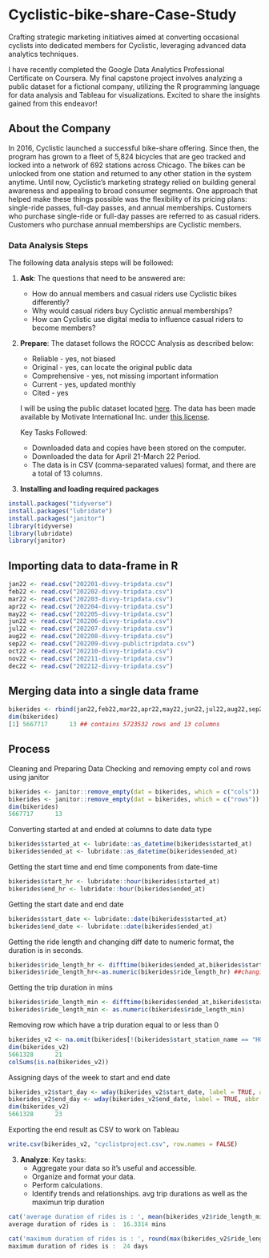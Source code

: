 # Cyclistic-bike-share-Case-Study
Crafting strategic marketing initiatives aimed at converting occasional cyclists into dedicated members for Cyclistic, leveraging advanced data analytics techniques.

I have recently completed the Google Data Analytics Professional Certificate on Coursera. My final capstone project involves analyzing a public dataset for a fictional company, utilizing the R programming language for data analysis and Tableau for visualizations. Excited to share the insights gained from this endeavor!

## About the Company

In 2016, Cyclistic launched a successful bike-share offering. Since then, the program has grown to a fleet of 5,824 bicycles that are geo tracked and locked into a network of 692 stations across Chicago. The bikes can be unlocked from one station and returned to any other station in the system anytime. Until now, Cyclistic’s marketing strategy relied on building general awareness and appealing to broad consumer segments. One approach that helped make these things possible was the flexibility of its pricing plans: single-ride passes, full-day passes, and annual memberships. Customers who purchase single-ride or full-day passes are referred to as casual riders. Customers who purchase annual memberships are Cyclistic members.

### Data Analysis Steps

The following data analysis steps will be followed:
1. **Ask**: The questions that need to be answered are:
    - How do annual members and casual riders use Cyclistic bikes differently?
    - Why would casual riders buy Cyclistic annual memberships?
    - How can Cyclistic use digital media to influence casual riders to become members?

2. **Prepare**: The dataset follows the ROCCC Analysis as described below:
    - Reliable - yes, not biased
    - Original - yes, can locate the original public data
    - Comprehensive - yes, not missing important information
    - Current - yes, updated monthly
    - Cited - yes

    I will be using the public dataset located [here](link_to_dataset). The data has been made available by Motivate International Inc. under [this license](link_to_license).

    Key Tasks Followed:
    - Downloaded data and copies have been stored on the computer.
    - Downloaded the data for April 21-March 22 Period.
    - The data is in CSV (comma-separated values) format, and there are a total of 13 columns.

3. **Installing and loading required packages**

```R
install.packages("tidyverse")
install.packages("lubridate")
install.packages("janitor")
library(tidyverse)
library(lubridate)
library(janitor)
```
## Importing data to data-frame in R

```R
jan22 <- read.csv("202201-divvy-tripdata.csv")
feb22 <- read.csv("202202-divvy-tripdata.csv")
mar22 <- read.csv("202203-divvy-tripdata.csv")
apr22 <- read.csv("202204-divvy-tripdata.csv")
may22 <- read.csv("202205-divvy-tripdata.csv")
jun22 <- read.csv("202206-divvy-tripdata.csv")
jul22 <- read.csv("202207-divvy-tripdata.csv")
aug22 <- read.csv("202208-divvy-tripdata.csv")
sep22 <- read.csv("202209-divvy-publictripdata.csv")
oct22 <- read.csv("202210-divvy-tripdata.csv")
nov22 <- read.csv("202211-divvy-tripdata.csv")
dec22 <- read.csv("202212-divvy-tripdata.csv")
```
## Merging data into a single data frame

```R
bikerides <- rbind(jan22,feb22,mar22,apr22,may22,jun22,jul22,aug22,sep22,oct22,nov22,dec22)
dim(bikerides)
[1] 5667717      13 ## contains 5723532 rows and 13 columns
```

## Process
Cleaning and Preparing Data
Checking and removing empty col and rows using janitor

```R
bikerides <- janitor::remove_empty(dat = bikerides, which = c("cols"))
bikerides <- janitor::remove_empty(dat = bikerides, which = c("rows"))
dim(bikerides)
5667717      13
```
Converting started at and ended at columns to date data type
```R
bikerides$started_at <- lubridate::as_datetime(bikerides$started_at)
bikerides$ended_at <- lubridate::as_datetime(bikerides$ended_at)
```
Getting the start time and end time components from date-time
```R
bikerides$start_hr <- lubridate::hour(bikerides$started_at)
bikerides$end_hr <- lubridate::hour(bikerides$ended_at) 
```
Getting the start date and end date
```R
bikerides$start_date <- lubridate::date(bikerides$started_at)
bikerides$end_date <- lubridate::date(bikerides$ended_at)
```
Getting the ride length and changing diff date to numeric format, the duration is in seconds.
```R
bikerides$ride_length_hr <- difftime(bikerides$ended_at,bikerides$started_at,unit = c("hours"))
bikerides$ride_length_hr<-as.numeric(bikerides$ride_length_hr) ##changing diff date to numeric)
```
Getting the trip duration in mins
```R
bikerides$ride_length_min <- difftime(bikerides$ended_at,bikerides$started_at,units = c("mins"))
bikerides$ride_length_min <- as.numeric(bikerides$ride_length_min)
```
Removing row which have a trip duration equal to or less than 0
```R
bikerides_v2 <- na.omit(bikerides[!(bikerides$start_station_name == "HQ QR" | bikerides$length<=0),])
dim(bikerides_v2)
5661328      21
colSums(is.na(bikerides_v2))
```
Assigning days of the week to start and end date
```R
bikerides_v2$start_day <- wday(bikerides_v2$start_date, label = TRUE, abbr = FALSE)
bikerides_v2$end_day <- wday(bikerides_v2$end_date, label = TRUE, abbr = FALSE)
dim(bikerides_v2)
5661328      23
```
Exporting the end result as CSV to work on Tableau
```R
write.csv(bikerides_v2, "cyclistproject.csv", row.names = FALSE)
```
3. **Analyze**: Key tasks:
    - Aggregate your data so it’s useful and accessible.
    - Organize and format your data.
    - Perform calculations.
    - Identify trends and relationships.
avg trip durations as well as the maximun trip duration
```R
cat('average duration of rides is : ', mean(bikerides_v2$ride_length_min), "mins")
average duration of rides is :  16.3314 mins

cat('maximum duration of rides is : ', round(max(bikerides_v2$ride_length_min)/60/24), "days")
maximum duration of rides is :  24 days
```
